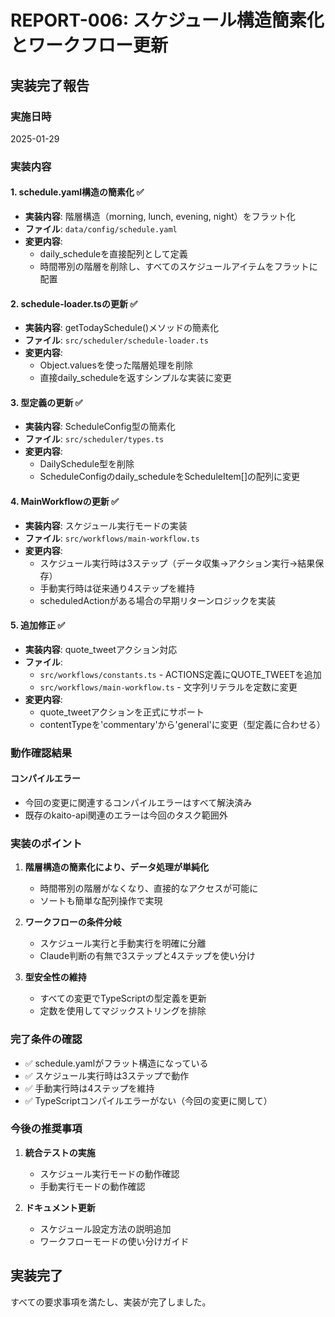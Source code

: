 # REPORT-006: スケジュール構造簡素化とワークフロー更新

## 実装完了報告

### 実施日時
2025-01-29

### 実装内容

#### 1. schedule.yaml構造の簡素化 ✅
- **実装内容**: 階層構造（morning, lunch, evening, night）をフラット化
- **ファイル**: `data/config/schedule.yaml`
- **変更内容**: 
  - daily_scheduleを直接配列として定義
  - 時間帯別の階層を削除し、すべてのスケジュールアイテムをフラットに配置

#### 2. schedule-loader.tsの更新 ✅
- **実装内容**: getTodaySchedule()メソッドの簡素化
- **ファイル**: `src/scheduler/schedule-loader.ts`
- **変更内容**:
  - Object.valuesを使った階層処理を削除
  - 直接daily_scheduleを返すシンプルな実装に変更

#### 3. 型定義の更新 ✅
- **実装内容**: ScheduleConfig型の簡素化
- **ファイル**: `src/scheduler/types.ts`
- **変更内容**:
  - DailySchedule型を削除
  - ScheduleConfigのdaily_scheduleをScheduleItem[]の配列に変更

#### 4. MainWorkflowの更新 ✅
- **実装内容**: スケジュール実行モードの実装
- **ファイル**: `src/workflows/main-workflow.ts`
- **変更内容**:
  - スケジュール実行時は3ステップ（データ収集→アクション実行→結果保存）
  - 手動実行時は従来通り4ステップを維持
  - scheduledActionがある場合の早期リターンロジックを実装

#### 5. 追加修正 ✅
- **実装内容**: quote_tweetアクション対応
- **ファイル**: 
  - `src/workflows/constants.ts` - ACTIONS定義にQUOTE_TWEETを追加
  - `src/workflows/main-workflow.ts` - 文字列リテラルを定数に変更
- **変更内容**:
  - quote_tweetアクションを正式にサポート
  - contentTypeを'commentary'から'general'に変更（型定義に合わせる）

### 動作確認結果

#### コンパイルエラー
- 今回の変更に関連するコンパイルエラーはすべて解決済み
- 既存のkaito-api関連のエラーは今回のタスク範囲外

### 実装のポイント

1. **階層構造の簡素化により、データ処理が単純化**
   - 時間帯別の階層がなくなり、直接的なアクセスが可能に
   - ソートも簡単な配列操作で実現

2. **ワークフローの条件分岐**
   - スケジュール実行と手動実行を明確に分離
   - Claude判断の有無で3ステップと4ステップを使い分け

3. **型安全性の維持**
   - すべての変更でTypeScriptの型定義を更新
   - 定数を使用してマジックストリングを排除

### 完了条件の確認

- ✅ schedule.yamlがフラット構造になっている
- ✅ スケジュール実行時は3ステップで動作
- ✅ 手動実行時は4ステップを維持
- ✅ TypeScriptコンパイルエラーがない（今回の変更に関して）

### 今後の推奨事項

1. **統合テストの実施**
   - スケジュール実行モードの動作確認
   - 手動実行モードの動作確認

2. **ドキュメント更新**
   - スケジュール設定方法の説明追加
   - ワークフローモードの使い分けガイド

## 実装完了
すべての要求事項を満たし、実装が完了しました。